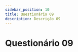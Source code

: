 ```yaml
---
sidebar_position: 10
title: Questionário 09
description: Descrição 09
---
```


# Questionário 09

